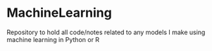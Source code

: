 # MachineLearning
Repository to hold all code/notes related to any models I make using machine learning in Python or R
